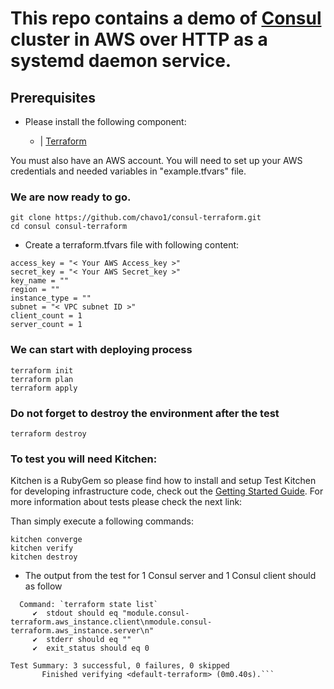 # This repo contains a demo of [Consul](https://www.consul.io/) cluster in AWS over HTTP as a systemd daemon service.

## Prerequisites

- Please install the following component:

  - | [Terraform](https://www.terraform.io/)

You must also have an AWS account. You will need to set up your AWS credentials and needed variables in "example.tfvars" file. 

### We are now ready to go.
```
git clone https://github.com/chavo1/consul-terraform.git
cd consul consul-terraform 
```
- Create a terraform.tfvars file with following content:
```
access_key = "< Your AWS Access_key >"
secret_key = "< Your AWS Secret_key >"
key_name = ""
region = ""
instance_type = ""
subnet = "< VPC subnet ID >"
client_count = 1
server_count = 1
```

### We can start with deploying process
```
terraform init
terraform plan
terraform apply
```
### Do not forget to destroy the environment after the test
```
terraform destroy
```

### To test you will need Kitchen:

Kitchen is a RubyGem so please find how to install and setup Test Kitchen for developing infrastructure code, check out the [Getting Started Guide](http://kitchen.ci/docs/getting-started/).
For more information about tests please check the next link:

Than simply execute a following commands:

```
kitchen converge
kitchen verify
kitchen destroy
```
- The output from the test for 1 Consul server and 1 Consul client should as follow
```
  Command: `terraform state list`
     ✔  stdout should eq "module.consul-terraform.aws_instance.client\nmodule.consul-terraform.aws_instance.server\n"
     ✔  stderr should eq ""
     ✔  exit_status should eq 0

Test Summary: 3 successful, 0 failures, 0 skipped
       Finished verifying <default-terraform> (0m0.40s).```